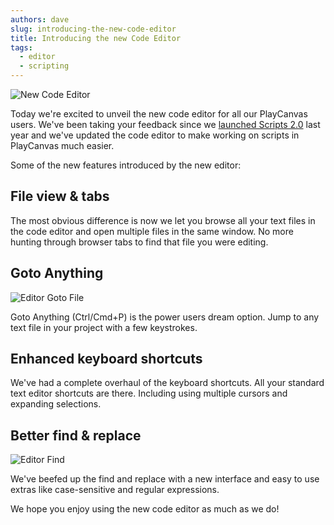```yaml
---
authors: dave
slug: introducing-the-new-code-editor
title: Introducing the new Code Editor
tags:
  - editor
  - scripting
---
```


![New Code Editor](/img/code-editor-new.jpg)

Today we're excited to unveil the new code editor for all our PlayCanvas users. We've been taking your feedback since we [launched Scripts 2.0](https://blog.playcanvas.com/playcanvas-scripts-2-0/) last year and we've updated the code editor to make working on scripts in PlayCanvas much easier.

Some of the new features introduced by the new editor:

## File view & tabs

The most obvious difference is now we let you browse all your text files in the code editor and open multiple files in the same window. No more hunting through browser tabs to find that file you were editing.

## Goto Anything

![Editor Goto File](/img/code-editor-goto-file.gif)

Goto Anything (Ctrl/Cmd+P) is the power users dream option. Jump to any text file in your project with a few keystrokes.

## Enhanced keyboard shortcuts

We've had a complete overhaul of the keyboard shortcuts. All your standard text editor shortcuts are there. Including using multiple cursors and expanding selections.

## Better find & replace

![Editor Find](/img/code-editor-find.gif)

We've beefed up the find and replace with a new interface and easy to use extras like case-sensitive and regular expressions.

We hope you enjoy using the new code editor as much as we do!
